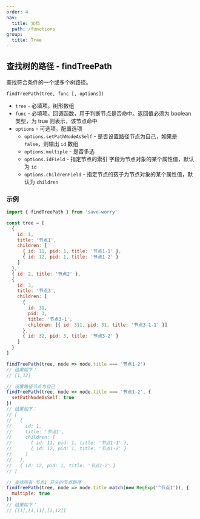 ```yaml
---
order: 4
nav:
  title: 文档
  path: /functions
group:
  title: Tree
---
```


## 查找树的路径 - findTreePath

查找符合条件的一个或多个树路径。

`findTreePath(tree, func [, options])`

- `tree` - 必填项。树形数组
- `func` - 必填项。回调函数，用于判断节点是否命中。返回值必须为 boolean 类型，为 true 则表示，该节点命中
- `options` - 可选项。配置选项
  - `options.setPathNodeAsSelf` - 是否设置路径节点为自己，如果是 `false`，则输出 `id` 数组
  - `options.multiple` - 是否多选
  - `options.idField` - 指定节点的索引 字段为节点对象的某个属性值，默认为 `id`
  - `options.childrenField` - 指定节点的孩子为节点对象的某个属性值，默认为 `children`

### 示例

```js
import { findTreePath } from 'save-worry'

const tree = [
  {
    id: 1,
    title: '节点1',
    children: [
      { id: 11, pid: 1, title: '节点1-1' },
      { id: 12, pid: 1, title: '节点1-2' }
    ]
  },
  { id: 2, title: '节点2' },
  {
    id: 3,
    title: '节点3',
    children: [
      {
        id: 31,
        pid: 3,
        title: '节点3-1',
        children: [{ id: 311, pid: 31, title: '节点3-1-1' }]
      },
      { id: 32, pid: 3, title: '节点3-2' }
    ]
  }
]

findTreePath(tree, node => node.title === '节点1-2')
// 结果如下：
// [1,12]

// 设置路径节点为自己
findTreePath(tree, node => node.title === '节点1-2', {
  setPathNodeAsSelf: true
})
// 结果如下：
// [
//   {
//     id: 1,
//     title: '节点1',
//     children: [
//       { id: 11, pid: 1, title: '节点1-1' },
//       { id: 12, pid: 1, title: '节点1-2' }
//     ]
//   },
//   { id: 12, pid: 1, title: '节点1-2' }
// ]

// 查找所有 节点1 开头的节点路径
findTreePath(tree, node => node.title.match(new RegExp('^节点1')), {
  multiple: true
})
// 结果如下：
// [[1],[1,11],[1,12]]
```
